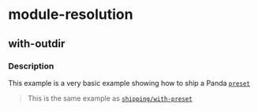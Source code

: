 # module-resolution

## with-outdir

### Description

This example is a very basic example showing how to ship a Panda
[`preset`](https://panda-css.com/docs/customization/presets)

> This is the same example as [`shipping/with-preset`](../../shipping/with-preset/README.md)
